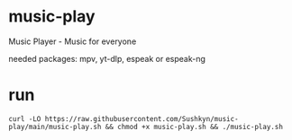 # music-play
Music Player - Music for everyone

needed packages:
mpv, yt-dlp, espeak or espeak-ng

# run
```curl -LO https://raw.githubusercontent.com/Sushkyn/music-play/main/music-play.sh && chmod +x music-play.sh && ./music-play.sh```
